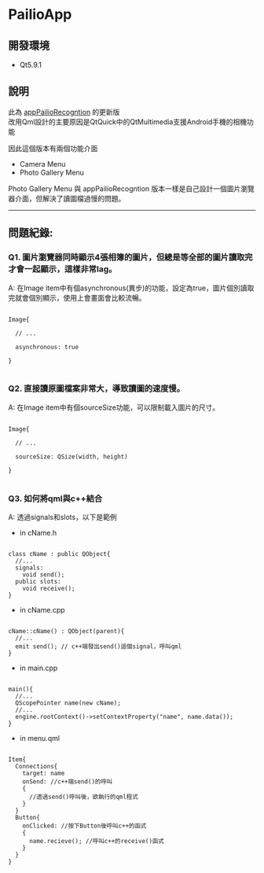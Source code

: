 # PailioApp

## 開發環境
- Qt5.9.1

## 說明
此為 [appPailioRecogntion](https://github.com/Robin-Huang/appPailioRecogntion) 的更新版<br>
改用Qml設計的主要原因是QtQuick中的QtMultimedia支援Android手機的相機功能<br>

因此這個版本有兩個功能介面<br>
- Camera Menu<br>
- Photo Gallery Menu<br>

Photo Gallery Menu 與 appPailioRecogntion 版本一樣是自己設計一個圖片瀏覽器介面，但解決了讀圖檔過慢的問題。<br>

-------------------------------------------
## 問題紀錄:
### Q1. 圖片瀏覽器同時顯示4張相簿的圖片，但總是等全部的圖片讀取完才會一起顯示，這樣非常lag。<br>

A: 在Image item中有個asynchronous(異步)的功能，設定為true，圖片個別讀取完就會個別顯示，使用上會畫面會比較流暢。<br>
<pre><code>
Image{<br>
  // ...<br>
  asynchronous: true<br>
}<br>
</pre></code>

### Q2. 直接讀原圖檔案非常大，導致讀圖的速度慢。<br>

A: 在Image item中有個sourceSize功能，可以限制載入圖片的尺寸。<br>
<pre><code>
Image{<br>
  // ...<br>
  sourceSize: QSize(width, height)<br>
}<br>
</pre></code>

### Q3. 如何將qml與c++結合<br>

A: 透過signals和slots，以下是範例

- in cName.h<br>
<pre><code>
class cName : public QObject{
  //...
  signals:
    void send();
  public slots:
    void receive();
}
</pre></code>

- in cName.cpp<br>
<pre><code>
cName::cName() : QObject(parent){
  //...
  emit send(); // c++端發出send()這個signal，呼叫qml
}
</pre></code>

- in main.cpp<br>
<pre><code>
main(){
  //...
  QScopePointer<cName> name(new cName);
  //...
  engine.rootContext()->setContextProperty("name", name.data());
}
</pre></code>

- in menu.qml<br>
<pre><code>
Item{
  Connections{
    target: name
    onSend: //c++端send()的呼叫
    {
      //透過send()呼叫後，欲執行的qml程式
    }
  }
  Button{
    onClicked: //按下Button後呼叫c++的函式
    {
      name.recieve(); //呼叫c++的receive()函式
    }
  }
}
</pre></code>
